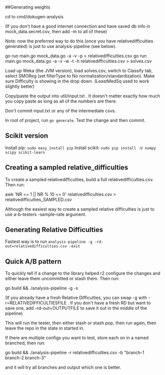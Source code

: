 ##Generating weights

cd to cmd/dokugen-analysis

(If you don't have a good internet connection and have saved db info in mock_data.secret.csv, then add -m to all of these)

Note: now the preferred way to do this (once you have relativedifficulties generated) is just to use analysis-pipeline (see below).

go run main.go mock_data.go -a -v -p > relativedifficulties.csv
go run main.go mock_data.go -a -v -w -t -h relativedifficulties.csv > solves.csv

Load up Weka (the JVM version), load solves.csv, switch to Classify tab, select SMOReg (set filterType to No normalization/standardization). Make sure Difficulty is showing in the drop down. (LeastMedSq used to work slightly better)

Copy/paste the output into util/input.txt . It doesn't matter exactly how much you copy paste as long as all of the numbers are there.

Don't commit input.txt or any of the intermediate csvs.

In root of project, run `go generate`. Test the change and then commit.


## Scikit version

Install pip: `sudo easy_install pip`
Install scikit: `sudo pip install -U numpy scipy scikit-learn`

## Creating a sampled relative_difficulties

To create a sampled relativedifficulties, build a full relativedifficulties.csv. Then run:

awk 'NR == 1 || NR % 10 == 0' relativedifficulties.csv > relativedifficulties_SAMPLED.csv

Although the easiest way to create a sampled relative difficulties is just to use a-b-testers -sample-rate argument.

## Generating Relative Difficulties

Fastest way is to run `analysis-pipeline -g -rd-out=relativedifficulties.csv -exit`

## Quick A/B pattern

To quickly tell if a change to the library helped r2 configure the changes and either leave them uncommitted or stash them. Then run:

go build && ./analysis-pipeline -g -s

(If you already have a fresh Relative Difficulties, you can swap -g with -r=RELATIVEDIFFICULTIESFILE . If you don't have a fresh RD but want to save one, add -rd-out=OUTPUTFILE to save it out in the middle of the pipeline)

This will run the tester, then either stash or stash pop, then run again, then leave the repo in the state in started in.

If there are multiple configs you want to test, store each on in a named branched, then run:

go build && ./analysis-pipeline -r relativedifficulties.csv -b "branch-1 branch-2 branch-3"

and it will try all branches and output which one is better.

